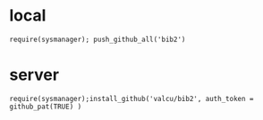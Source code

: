 
# local
    require(sysmanager); push_github_all('bib2')

# server
    require(sysmanager);install_github('valcu/bib2', auth_token = github_pat(TRUE) )
